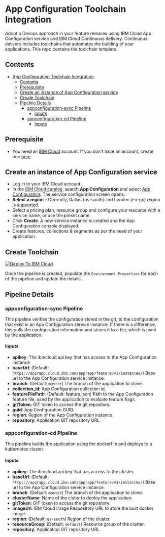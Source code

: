 # App Configuration Toolchain Integration

Adopt a Devops approach in your feature releases using IBM Cloud App Configuration service and IBM Cloud Continuous delivery.  Continuous delivery includes toolchains that automates the building of your applications. This repo contains the toolchain template.

## Contents
- [App Configuration Toolchain Integration](#app-configuration-toolchain-integration)
  - [Contents](#contents)
  - [Prerequisite](#prerequisite)
  - [Create an instance of App Configuration service](#create-an-instance-of-app-configuration-service)
  - [Create Toolchain](#create-toolchain)
  - [Pipeline Details](#pipeline-details)
    - [appconfiguration-sync Pipeline](#appconfiguration-sync-pipeline)
      - [Inputs](#inputs)
    - [appconfiguration-cd Pipeline](#appconfiguration-cd-pipeline)
      - [Inputs](#inputs-1)


## Prerequisite

- You need an [IBM Cloud](http://cloud.ibm.com/) account. If you don't have an account, create one [here](https://cloud.ibm.com/registration/).

## Create an instance of App Configuration service
- Log in to your IBM Cloud account.
- In the [IBM Cloud catalog](https://cloud.ibm.com/catalog#services), search **App Configuration** and select [App Configuration](https://cloud.ibm.com/catalog/services/apprapp). The service configuration screen opens.
- **Select a region** - Currently, Dallas (us-south) and London (eu-gb) region is supported.
- Select a pricing plan, resource group and configure your resource with a service name, or use the preset name.
- Click **Create**. A new service instance is created and the App Configuration console displayed.
- Create features, collections & segments as per the need of your application.

## Create Toolchain 

[![Deploy To IBM Cloud](https://console.bluemix.net/devops/graphics/create_toolchain_button.png)](https://github.com/ibm-cloud-appconfiguration/appconfiguration-toolchain)

Once the pipeline is created, populate the `Environment Properties` for each of the pipeline and update the details.

## Pipeline Details

### appconfiguration-sync Pipeline

This pipeline verifies the configuration stored in the git, to the configuration that exist in an App Configuration service instance.  If there is a difference, this pulls the configuration information and stores it to a file, which is used by the application. 

#### Inputs

  - **apikey**: The ibmcloud api key that has access to the App Configuration instance
  - **baseUrl**: (Default: `https://apprapp.cloud.ibm.com/apprapp/feature/v1/instances/`) Base url to the App Configuration service instance.
  - **branch**: (Default: `master`) The branch of the application to clone.
  - **collection_id**: App Configuration collection id.
  - **featureFilePath**: (Default: feature.json) Path to the App Configuration feature file, used by the application to evaluate feature flags.
  - **gitToken**: GIT token to access the git repository.
  - **guid**: App Configuration GUID.
  - **region**: Region of the App Configuration instance.
  - **repository**: Application GIT repository URL.


### appconfiguration-cd Pipeline

This pipeline builds the application using the dockerfile and deploys to a kubernetes cluster.  

#### Inputs

  - **apikey**: The ibmcloud api key that has access to the cluster.
  - **baseUrl**: (Default: `https://apprapp.cloud.ibm.com/apprapp/feature/v1/instances/`) Base url to the App Configuration service instance.
  - **branch**: (Default: `master`) The branch of the application to clone.
  - **clusterName**: Name of the cluter to deploy the application.
  - **gitToken**: GIT token to access the git repository.
  - **imageUrl**: IBM Cloud Image Respository URL to store the built docker image.
  - **region**: (Default: `us-south`) Region of the cluster.
  - **resourceGroup**: (Default: `default`) Resource group of the cluster.
  - **repository**: Application GIT repository URL.



